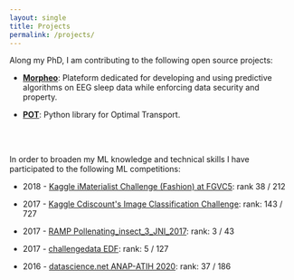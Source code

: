 ```yaml
---
layout: single
title: Projects
permalink: /projects/
---
```


Along my PhD, I am contributing to the following open source projects:

- **[Morpheo](https://morpheoorg.github.io/morpheo/)**:
Plateform dedicated for developing and using predictive algorithms on EEG sleep data while enforcing data security and property.

- **[POT](https://github.com/rflamary/POT)**: Python library for Optimal Transport.

<br><br>

In order to broaden my ML knowledge and technical skills I have participated to the following ML competitions:

- 2018 - [Kaggle iMaterialist Challenge (Fashion) at FGVC5](https://www.kaggle.com/c/imaterialist-challenge-fashion-2018): rank 38 / 212

- 2017 - [Kaggle Cdiscount's Image Classification Challenge](https://www.kaggle.com/c/cdiscount-image-classification-challenge/leaderboard): rank: 143 / 727

- 2017 - [RAMP Pollenating_insect_3_JNI_2017](https://ramp.studio/problems/pollenating_insects_3): rank: 3 / 43

- 2017 - [challengedata EDF](https://challengedata.ens.fr/en/challenge/17/predict_which_clients_reduced_their_consumption.html): rank: 5 / 127

- 2016 - [datascience.net ANAP-ATIH 2020](https://www.datascience.net/fr/challenge/28/details#tab_ranking): rank: 37 / 186